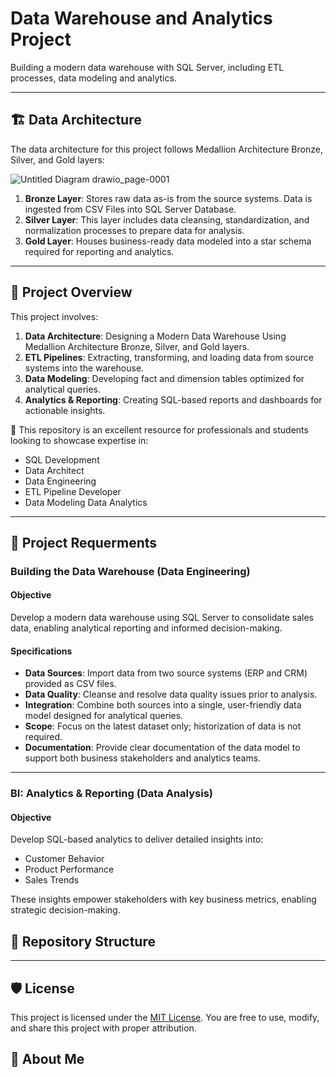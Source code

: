 # Data Warehouse and Analytics Project

Building a modern data warehouse with SQL Server, including ETL processes, data modeling and analytics.

---

## 🏗️ Data Architecture
The data architecture for this project follows Medallion Architecture Bronze, Silver, and Gold layers:

![Untitled Diagram drawio_page-0001](https://github.com/user-attachments/assets/233b7123-9ca8-4545-a565-ec6369b91fdf)

1. **Bronze Layer**: Stores raw data as-is from the source systems. Data is ingested from CSV Files into SQL Server Database.
2. **Silver Layer**: This layer includes data cleansing, standardization, and normalization processes to prepare data for analysis.
3. **Gold Layer**: Houses business-ready data modeled into a star schema required for reporting and analytics.

---

## 📖 Project Overview
This project involves:

1. **Data Architecture**: Designing a Modern Data Warehouse Using Medallion Architecture Bronze, Silver, and Gold layers.
2. **ETL Pipelines**: Extracting, transforming, and loading data from source systems into the warehouse.
3. **Data Modeling**: Developing fact and dimension tables optimized for analytical queries.
4. **Analytics & Reporting**: Creating SQL-based reports and dashboards for actionable insights.
   
🎯 This repository is an excellent resource for professionals and students looking to showcase expertise in:
- SQL Development
- Data Architect
- Data Engineering
- ETL Pipeline Developer
- Data Modeling
 Data Analytics

---

## 🚀 Project Requerments

### Building the Data Warehouse (Data Engineering)

#### Objective
Develop a modern data warehouse using SQL Server to consolidate sales data, enabling analytical reporting and informed decision-making.

#### Specifications
- **Data Sources**: Import data from two source systems (ERP and CRM) provided as CSV files.
- **Data Quality**: Cleanse and resolve data quality issues prior to analysis.
- **Integration**: Combine both sources into a single, user-friendly data model designed for analytical queries.
- **Scope**: Focus on the latest dataset only; historization of data is not required.
- **Documentation**: Provide clear documentation of the data model to support both business stakeholders and analytics teams.

---

### BI: Analytics & Reporting (Data Analysis)

#### Objective
Develop SQL-based analytics to deliver detailed insights into:

- Customer Behavior
- Product Performance
- Sales Trends
  
These insights empower stakeholders with key business metrics, enabling strategic decision-making.

## 📂 Repository Structure

---

## 🛡️ License
This project is licensed under the [MIT License](LICENSE). You are free to use, modify, and share this project with proper attribution.

## 🌟 About Me

